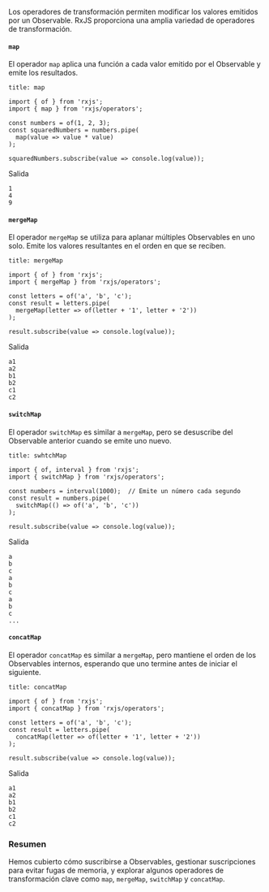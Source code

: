 Los operadores de transformación permiten modificar los valores emitidos por un Observable. RxJS proporciona una amplia variedad de operadores de transformación.

#### `map`

El operador `map` aplica una función a cada valor emitido por el Observable y emite los resultados.

```ad-info
title: map
```
```
import { of } from 'rxjs';
import { map } from 'rxjs/operators';

const numbers = of(1, 2, 3);
const squaredNumbers = numbers.pipe(
  map(value => value * value)
);

squaredNumbers.subscribe(value => console.log(value));
```

Salida

```
1
4
9
```


#### `mergeMap`

El operador `mergeMap` se utiliza para aplanar múltiples Observables en uno solo. Emite los valores resultantes en el orden en que se reciben.

```ad-info
title: mergeMap
```
```
import { of } from 'rxjs';
import { mergeMap } from 'rxjs/operators';

const letters = of('a', 'b', 'c');
const result = letters.pipe(
  mergeMap(letter => of(letter + '1', letter + '2'))
);

result.subscribe(value => console.log(value));
```


Salida

```
a1
a2
b1
b2
c1
c2
```

#### `switchMap`

El operador `switchMap` es similar a `mergeMap`, pero se desuscribe del Observable anterior cuando se emite uno nuevo.

```ad-info
title: swhtchMap
```
```
import { of, interval } from 'rxjs';
import { switchMap } from 'rxjs/operators';

const numbers = interval(1000);  // Emite un número cada segundo
const result = numbers.pipe(
  switchMap(() => of('a', 'b', 'c'))
);

result.subscribe(value => console.log(value));
```

Salida

```
a
b
c
a
b
c
a
b
c
...
```

#### `concatMap`

El operador `concatMap` es similar a `mergeMap`, pero mantiene el orden de los Observables internos, esperando que uno termine antes de iniciar el siguiente.

```ad-info
title: concatMap
```
```
import { of } from 'rxjs';
import { concatMap } from 'rxjs/operators';

const letters = of('a', 'b', 'c');
const result = letters.pipe(
  concatMap(letter => of(letter + '1', letter + '2'))
);

result.subscribe(value => console.log(value));
```

Salida

```
a1
a2
b1
b2
c1
c2
```

### Resumen

Hemos cubierto cómo suscribirse a Observables, gestionar suscripciones para evitar fugas de memoria, y explorar algunos operadores de transformación clave como `map`, `mergeMap`, `switchMap` y `concatMap`.